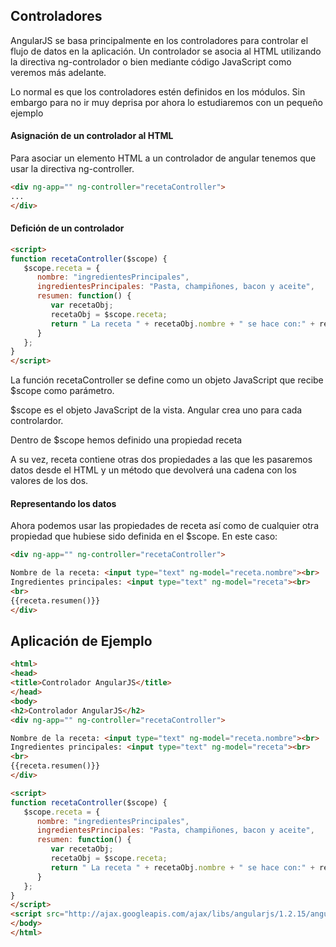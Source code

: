 ## Controladores 
AngularJS se basa principalmente en los controladores para controlar el flujo de datos en la aplicación. Un controlador se asocia al HTML utilizando la directiva ng-controlador o bien mediante código JavaScript como veremos más adelante.

Lo normal es que los controladores estén definidos en los módulos. Sin embargo para no ir muy deprisa por ahora lo estudiaremos con un pequeño ejemplo

#### Asignación de un controlador al HTML

Para asociar un elemento HTML a un controlador de angular tenemos que usar la directiva ng-controller.

```HTML
<div ng-app="" ng-controller="recetaController">
...
</div>
```

#### Defición de un controlador
```HTML
<script>
function recetaController($scope) {
   $scope.receta = {
      nombre: "ingredientesPrincipales",
      ingredientesPrincipales: "Pasta, champiñones, bacon y aceite",
      resumen: function() {
         var recetaObj;
         recetaObj = $scope.receta;
         return " La receta " + recetaObj.nombre + " se hace con:" + recetaObj.ingredientesPrincipales;
      }
   };
}
</script>
```

La función recetaController se define como un objeto JavaScript que recibe $scope como parámetro.

$scope es el objeto JavaScript de la vista. Angular crea uno para cada controlardor.

Dentro de $scope hemos definido una propiedad receta

A su vez, receta contiene otras dos propiedades a las que les pasaremos datos desde el HTML y un método que devolverá una cadena con los valores de los dos.

#### Representando los datos

Ahora podemos usar las propiedades de receta así como de cualquier otra propiedad que hubiese sido definida en el $scope. En este caso:

```HTML
<div ng-app="" ng-controller="recetaController">

Nombre de la receta: <input type="text" ng-model="receta.nombre"><br>
Ingredientes principales: <input type="text" ng-model="receta"><br>
<br>
{{receta.resumen()}}
</div>
```

## Aplicación de Ejemplo ##

```HTML
<html>
<head>
<title>Controlador AngularJS</title>
</head>
<body>
<h2>Controlador AngularJS</h2>
<div ng-app="" ng-controller="recetaController">

Nombre de la receta: <input type="text" ng-model="receta.nombre"><br>
Ingredientes principales: <input type="text" ng-model="receta"><br>
<br>
{{receta.resumen()}}
</div>

<script>
function recetaController($scope) {
   $scope.receta = {
      nombre: "ingredientesPrincipales",
      ingredientesPrincipales: "Pasta, champiñones, bacon y aceite",
      resumen: function() {
         var recetaObj;
         recetaObj = $scope.receta;
         return " La receta " + recetaObj.nombre + " se hace con:" + recetaObj.ingredientesPrincipales;
      }
   };
}
</script>
<script src="http://ajax.googleapis.com/ajax/libs/angularjs/1.2.15/angular.min.js"></script>
</body>
</html>
```